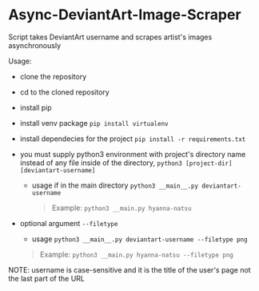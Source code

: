 # Async-DeviantArt-Image-Scraper
Script takes DeviantArt username and scrapes artist's images asynchronously

Usage:
* clone the repository

* cd to the cloned repository

* install pip

* install venv package
 `pip install virtualenv`
 
 * install dependecies for the project `pip install -r requirements.txt`

 * you must supply python3 environment with project's directory name instead of any file inside of the directory, `python3 [project-dir] [deviantart-username]`

   * usage if in the main directory `python3 __main__.py deviantart-username`

     > Example: `python3 __main.py hyanna-natsu`

* optional argument `--filetype`

  *  usage `python3 __main__.py deviantart-username --filetype png`

    > Example: `python3 __main.py hyanna-natsu --filetype png`


NOTE: username is case-sensitive and it is the title of the user's page not the last part of the URL

